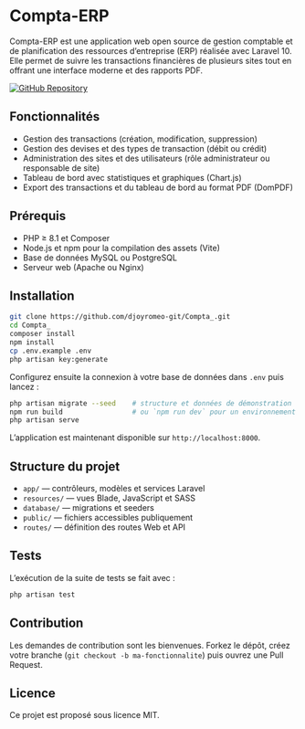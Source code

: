 # Compta-ERP

Compta-ERP est une application web open source de gestion comptable et de planification des ressources d’entreprise (ERP) réalisée avec Laravel 10. Elle permet de suivre les transactions financières de plusieurs sites tout en offrant une interface moderne et des rapports PDF.

[![GitHub Repository](https://img.shields.io/badge/GitHub-Compta--ERP-blue?style=flat&logo=github)](https://github.com/djoyromeo-git/Compta_.git)

## Fonctionnalités

- Gestion des transactions (création, modification, suppression)
- Gestion des devises et des types de transaction (débit ou crédit)
- Administration des sites et des utilisateurs (rôle administrateur ou responsable de site)
- Tableau de bord avec statistiques et graphiques (Chart.js)
- Export des transactions et du tableau de bord au format PDF (DomPDF)

## Prérequis

- PHP ≥ 8.1 et Composer
- Node.js et npm pour la compilation des assets (Vite)
- Base de données MySQL ou PostgreSQL
- Serveur web (Apache ou Nginx)

## Installation

```bash
git clone https://github.com/djoyromeo-git/Compta_.git
cd Compta_
composer install
npm install
cp .env.example .env
php artisan key:generate
```

Configurez ensuite la connexion à votre base de données dans `.env` puis lancez&nbsp;:

```bash
php artisan migrate --seed    # structure et données de démonstration
npm run build                 # ou `npm run dev` pour un environnement de développement
php artisan serve
```

L’application est maintenant disponible sur `http://localhost:8000`.

## Structure du projet

- `app/` &mdash; contrôleurs, modèles et services Laravel
- `resources/` &mdash; vues Blade, JavaScript et SASS
- `database/` &mdash; migrations et seeders
- `public/` &mdash; fichiers accessibles publiquement
- `routes/` &mdash; définition des routes Web et API

## Tests

L’exécution de la suite de tests se fait avec&nbsp;:

```bash
php artisan test
```

## Contribution

Les demandes de contribution sont les bienvenues. Forkez le dépôt, créez votre branche (`git checkout -b ma-fonctionnalite`) puis ouvrez une Pull Request.

## Licence

Ce projet est proposé sous licence MIT.



